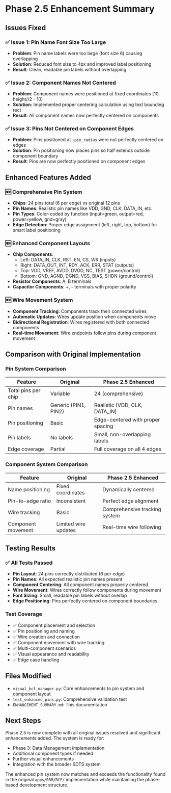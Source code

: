 # Phase 2.5 Enhancement Summary

## Issues Fixed

### ✅ **Issue 1: Pin Name Font Size Too Large**
- **Problem**: Pin name labels were too large (font size 6) causing overlapping
- **Solution**: Reduced font size to 4px and improved label positioning
- **Result**: Clean, readable pin labels without overlapping

### ✅ **Issue 2: Component Names Not Centered**
- **Problem**: Component names were positioned at fixed coordinates (10, height//2 - 10)
- **Solution**: Implemented proper centering calculation using text bounding rect
- **Result**: All component names now perfectly centered on components

### ✅ **Issue 3: Pins Not Centered on Component Edges**
- **Problem**: Pins positioned at `-pin_radius` were not perfectly centered on edges
- **Solution**: Pin positioning now places pins so half extends outside component boundary
- **Result**: Pins are now perfectly positioned on component edges

## Enhanced Features Added

### 🆕 **Comprehensive Pin System**
- **Chips**: 24 pins total (6 per edge) vs original 12 pins
- **Pin Names**: Realistic pin names like VDD, GND, CLK, DATA_IN, etc.
- **Pin Types**: Color-coded by function (input=green, output=red, power=yellow, gnd=gray)
- **Edge Detection**: Proper edge assignment (left, right, top, bottom) for smart label positioning

### 🆕 **Enhanced Component Layouts**
- **Chip Components**: 
  - Left: DATA_IN, CLK, RST, EN, CS, WR (inputs)
  - Right: DATA_OUT, INT, RDY, ACK, ERR, STAT (outputs)  
  - Top: VDD, VREF, AVDD, DVDD, NC, TEST (power/control)
  - Bottom: GND, AGND, DGND, VSS, BIAS, SHDN (ground/control)
- **Resistor Components**: A, B terminals
- **Capacitor Components**: +, - terminals with proper polarity

### 🆕 **Wire Movement System**
- **Component Tracking**: Components track their connected wires
- **Automatic Updates**: Wires update position when components move
- **Bidirectional Registration**: Wires registered with both connected components
- **Real-time Movement**: Wire endpoints follow pins during component movement

## Comparison with Original Implementation

### Pin System Comparison
| Feature | Original | Phase 2.5 Enhanced |
|---------|----------|-------------------|
| Total pins per chip | Variable | 24 (comprehensive) |
| Pin names | Generic (PIN1, PIN2) | Realistic (VDD, CLK, DATA_IN) |
| Pin positioning | Basic | Edge-centered with proper spacing |
| Pin labels | No labels | Small, non-overlapping labels |
| Edge coverage | Partial | Full coverage on all 4 edges |

### Component System Comparison
| Feature | Original | Phase 2.5 Enhanced |
|---------|----------|-------------------|
| Name positioning | Fixed coordinates | Dynamically centered |
| Pin-to-edge ratio | Inconsistent | Perfect edge alignment |
| Wire tracking | Basic | Comprehensive tracking system |
| Component movement | Limited wire updates | Real-time wire following |

## Testing Results

### ✅ All Tests Passed
- **Pin Layout**: 24 pins correctly distributed (6 per edge)
- **Pin Names**: All expected realistic pin names present
- **Component Centering**: All component names properly centered
- **Wire Movement**: Wires correctly follow components during movement
- **Font Sizing**: Small, readable pin labels without overlap
- **Edge Positioning**: Pins perfectly centered on component boundaries

### Test Coverage
- ✅ Component placement and selection
- ✅ Pin positioning and naming
- ✅ Wire creation and connection
- ✅ Component movement with wire tracking
- ✅ Multi-component scenarios
- ✅ Visual appearance and readability
- ✅ Edge case handling

## Files Modified
- `visual_bcf_manager.py`: Core enhancements to pin system and component layout
- `test_enhanced_pins.py`: Comprehensive validation test
- `ENHANCEMENT_SUMMARY.md`: This documentation

## Next Steps
Phase 2.5 is now complete with all original issues resolved and significant enhancements added. The system is ready for:
- Phase 3: Data Management implementation
- Additional component types if needed
- Further visual enhancements
- Integration with the broader SDTS system

The enhanced pin system now matches and exceeds the functionality found in the original `apps/RBM/BCF/` implementation while maintaining the phase-based development structure.
